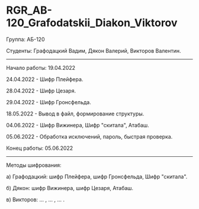 # RGR_AB-120_Grafodatskii_Diakon_Viktorov
Группа: АБ-120

Студенты: Графодацкий Вадим, Дякон Валерий, Викторов Валентин.

_____________________________________________________________________

Начало работы: 19.04.2022

  24.04.2022 - Шифр Плейфера.

  28.04.2022 - Шифр Цезаря.

  29.04.2022 - Шифр Гронсфельда.

  18.05.2022 - Вывод в файл, формирование структуры.

  04.06.2022 - Шифр Вижинера, Шифр "скитала", Атабаш.

  05.06.2022 - Обработка исключений, пароль, быстрая проверка.

Конец работы: 05.06.2022

_______________________________________________________________________

Методы шифрования:

а) Графодацкий: шифр Плейфера, шифр Гронсфельда, Шифр "скитала".

б) Дякон: шифр Вижинера, шифр Цезаря, Атабаш.

в) Викторов: ... , ... , ... .
